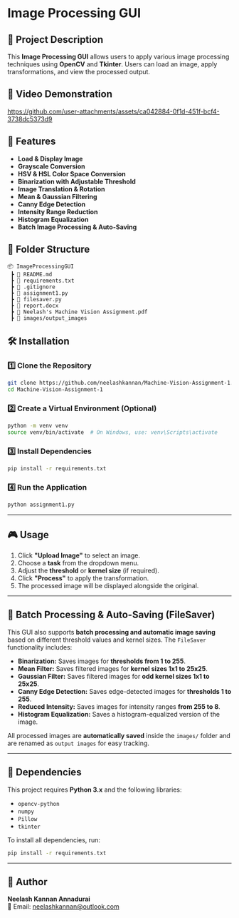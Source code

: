# Image Processing GUI

## 📌 Project Description
This **Image Processing GUI** allows users to apply various image processing techniques using **OpenCV** and **Tkinter**. Users can load an image, apply transformations, and view the processed output.

## 🎥 Video Demonstration
 
https://github.com/user-attachments/assets/ca042884-0f1d-451f-bcf4-3738dc5373d9


## 🚀 Features
- **Load & Display Image**
- **Grayscale Conversion**
- **HSV & HSL Color Space Conversion**
- **Binarization with Adjustable Threshold**
- **Image Translation & Rotation**
- **Mean & Gaussian Filtering**
- **Canny Edge Detection**
- **Intensity Range Reduction**
- **Histogram Equalization**
- **Batch Image Processing & Auto-Saving**

## 📂 Folder Structure
```
📦 ImageProcessingGUI
 ┣ 📜 README.md
 ┣ 📜 requirements.txt
 ┣ 📜 .gitignore
 ┣ 📜 assignment1.py
 ┣ 📜 filesaver.py
 ┣ 📜 report.docx
 ┣ 📜 Neelash's Machine Vision Assignment.pdf
 ┣ 📂 images/output_images

```

## 🛠️ Installation

### 1️⃣ **Clone the Repository**
```bash
git clone https://github.com/neelashkannan/Machine-Vision-Assignment-1.git
cd Machine-Vision-Assignment-1
```

### 2️⃣ **Create a Virtual Environment (Optional)**
```bash
python -m venv venv
source venv/bin/activate  # On Windows, use: venv\Scripts\activate
```

### 3️⃣ **Install Dependencies**
```bash
pip install -r requirements.txt
```

### 4️⃣ **Run the Application**
```bash
python assignment1.py
```

---

## 🎮 Usage
1. Click **"Upload Image"** to select an image.
2. Choose a **task** from the dropdown menu.
3. Adjust the **threshold** or **kernel size** (if required).
4. Click **"Process"** to apply the transformation.
5. The processed image will be displayed alongside the original.

---

## 🔧 Batch Processing & Auto-Saving (FileSaver)
This GUI also supports **batch processing and automatic image saving** based on different threshold values and kernel sizes. The `FileSaver` functionality includes:
- **Binarization:** Saves images for **thresholds from 1 to 255**.
- **Mean Filter:** Saves filtered images for **kernel sizes 1x1 to 25x25**.
- **Gaussian Filter:** Saves filtered images for **odd kernel sizes 1x1 to 25x25**.
- **Canny Edge Detection:** Saves edge-detected images for **thresholds 1 to 255**.
- **Reduced Intensity:** Saves images for intensity ranges **from 255 to 8**.
- **Histogram Equalization:** Saves a histogram-equalized version of the image.

All processed images are **automatically saved** inside the `images/` folder and are renamed as `output images` for easy tracking.

---

## 🔧 Dependencies
This project requires **Python 3.x** and the following libraries:
- `opencv-python`
- `numpy`
- `Pillow`
- `tkinter`

To install all dependencies, run:
```bash
pip install -r requirements.txt
```

---

## 👤 Author
**Neelash Kannan Annadurai**  
📧 Email: neelashkannan@outlook.com
